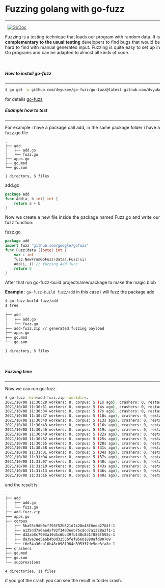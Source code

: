 # Fuzzing golang with go-fuzz
 ---
 &nbsp;
[![GoDoc](https://godoc.org/github.com/google/gofuzz?status.svg)](https://godoc.org/github.com/google/gofuzz)
 

 
 <p style="text-align: justify; letter-spacing: 0.002em;">
Fuzzing is a testing technique that loads our program with random data. It is <b>complementary to the usual testing</b> developers to find bugs that would be hard to find with manual generated input. Fuzzing is quite easy to set up in Go programs and can be adapted to almost all kinds of code.
</p>

&nbsp;

##### How to install go-fuzz
---

```sh
$ go get -u github.com/dvyukov/go-fuzz/go-fuzz@latest github.com/dvyukov/go-fuzz/go-fuzz-build@latest
```


for details [go-fuzz](https://github.com/dvyukov/go-fuzz)
&nbsp;
&nbsp;

##### Example how to test 
---
 <p style="text-align: justify; letter-spacing: 0.002em;">
For example i have a package call add, in the same package folder i have a fuzz.go file 
</p>

```
.
├── add 
│   ├── add.go
│   └── fuzz.go
├── apps.go
├── go.mod
└── go.sum

1 directory, 6 files
```

add.go
```go
package add
func Add(a, b int) int {
	return a + b
}
```

 <p style="text-align: justify; letter-spacing: 0.002em;">
Now we create a new file inside the package named Fuzz.go and write our fuzz function:
</p>

fuzz.go

```go
package add
import fuzz "github.com/google/gofuzz"
func Fuzz(data []byte) int {
	var i int
	fuzz.NewFromGoFuzz(data).Fuzz(&i)
	Add(i, i) // fuzzing Add func
	return 0
}
```

<p style="text-align: justify; letter-spacing: 0.002em;">
After that run go-fuzz-build  projectname/package to make the magic blob</p>

<b>Example </b>: `go-fuzz-build fuzz/add` in this case i will fuzz the package add
	
```sh
$ go-fuzz-build fuzz/add
$ tree
.
├── add
│   ├── add.go
│   └── fuzz.go
├── add-fuzz.zip // generated fuzzing payload
├── apps.go
├── go.mod
└── go.sum

1 directory, 6 files
```
&nbsp;
##### Fuzzing time
----
Now we can run go-fuzz.

```sh
$ go-fuzz -bin=add-fuzz.zip -workdir=.
2021/10/08 11:30:28 workers: 8, corpus: 5 (1s ago), crashers: 0, restarts: 1/0, execs: 0 (0/sec), cover: 0, uptime: 3s
2021/10/08 11:30:31 workers: 8, corpus: 5 (4s ago), crashers: 0, restarts: 1/0, execs: 0 (0/sec), cover: 141, uptime: 6s
2021/10/08 11:30:34 workers: 8, corpus: 5 (7s ago), crashers: 0, restarts: 1/4001, execs: 72020 (8001/sec), cover: 141, uptime: 9s
2021/10/08 11:30:37 workers: 8, corpus: 5 (10s ago), crashers: 0, restarts: 1/5690, execs: 170725 (14225/sec), cover: 141, uptime: 12s
2021/10/08 11:30:40 workers: 8, corpus: 5 (13s ago), crashers: 0, restarts: 1/6748, execs: 263194 (17545/sec), cover: 141, uptime: 15s
2021/10/08 11:30:43 workers: 8, corpus: 5 (16s ago), crashers: 0, restarts: 1/7546, execs: 362210 (20122/sec), cover: 141, uptime: 18s
2021/10/08 11:30:46 workers: 8, corpus: 5 (19s ago), crashers: 0, restarts: 1/8196, execs: 458981 (21855/sec), cover: 141, uptime: 21s
2021/10/08 11:30:49 workers: 8, corpus: 5 (22s ago), crashers: 0, restarts: 1/8267, execs: 553911 (23079/sec), cover: 141, uptime: 24s
2021/10/08 11:30:52 workers: 8, corpus: 5 (25s ago), crashers: 0, restarts: 1/8480, execs: 652979 (24183/sec), cover: 141, uptime: 27s
2021/10/08 11:30:55 workers: 8, corpus: 5 (28s ago), crashers: 0, restarts: 1/8644, execs: 752059 (25068/sec), cover: 141, uptime: 30s
2021/10/08 11:30:58 workers: 8, corpus: 5 (31s ago), crashers: 0, restarts: 1/8685, execs: 851210 (25793/sec), cover: 141, uptime: 33s
2021/10/08 11:31:01 workers: 8, corpus: 5 (34s ago), crashers: 0, restarts: 1/8877, execs: 949880 (26385/sec), cover: 141, uptime: 36s
2021/10/08 11:31:04 workers: 8, corpus: 5 (37s ago), crashers: 0, restarts: 1/9041, execs: 1048803 (26892/sec), cover: 141, uptime: 39s
2021/10/08 11:31:07 workers: 8, corpus: 5 (40s ago), crashers: 0, restarts: 1/9092, execs: 1145632 (27276/sec), cover: 141, uptime: 42s
2021/10/08 11:31:10 workers: 8, corpus: 5 (43s ago), crashers: 0, restarts: 1/9193, execs: 1241160 (27581/sec), cover: 141, uptime: 45s
2021/10/08 11:31:13 workers: 8, corpus: 5 (46s ago), crashers: 0, restarts: 1/9279, execs: 1336216 (27837/sec), cover: 141, uptime: 48s
2021/10/08 11:31:16 workers: 8, corpus: 5 (49s ago), crashers: 0, restarts: 1/9209, execs: 1436755 (28171/sec), cover: 141, uptime: 51s
```

and the result is:

```sh
.
├── add
│   ├── add.go
│   └── fuzz.go
├── add-fuzz.zip
├── apps.go
├── corpus
│   ├── 5ba93c9db0cff93f52b521d7420e43f6eda2784f-1
│   ├── a135dd7a6aedaf92f3483eeb75cdcd7a1328a2f1-1
│   ├── d32ab8c7993a19d5c6bc39fb140c831f086f592c-1
│   ├── da39a3ee5e6b4b0d3255bfef95601890afd80709
│   └── f0e54a36ca10b48c0981984e895337de5de3fa8e-1
├── crashers
├── go.mod
├── go.sum
└── suppressions

4 directories, 11 files
```

if you got the crash you can see the result in folder crash.	